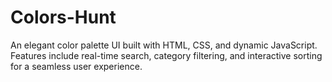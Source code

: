 # Colors-Hunt
An elegant color palette UI built with HTML, CSS, and dynamic JavaScript. Features include real-time search, category filtering, and interactive sorting for a seamless user experience.
